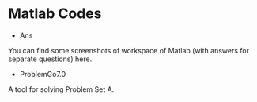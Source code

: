 # Matlab Codes
- Ans

You can find some screenshots of workspace of Matlab (with answers for separate questions) here.

- ProblemGo7.0

A tool for solving Problem Set A.